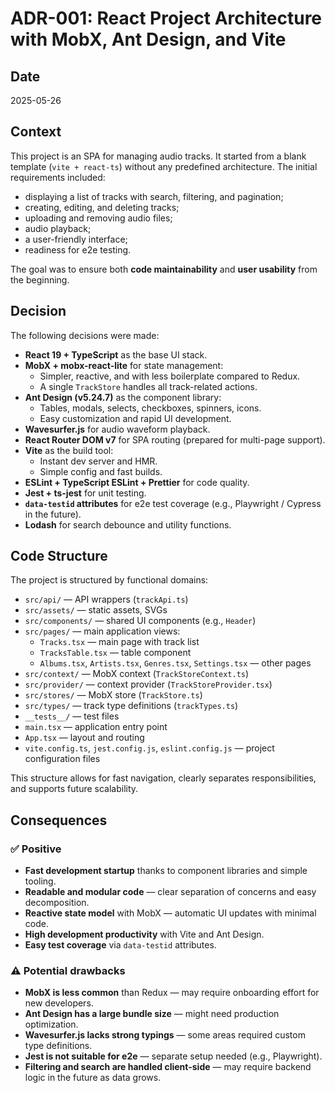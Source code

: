 # ADR-001: React Project Architecture with MobX, Ant Design, and Vite

## Date
2025-05-26

## Context

This project is an SPA for managing audio tracks. It started from a blank template (`vite + react-ts`) without any predefined architecture. The initial requirements included:
- displaying a list of tracks with search, filtering, and pagination;
- creating, editing, and deleting tracks;
- uploading and removing audio files;
- audio playback;
- a user-friendly interface;
- readiness for e2e testing.

The goal was to ensure both **code maintainability** and **user usability** from the beginning.

## Decision

The following decisions were made:

- **React 19 + TypeScript** as the base UI stack.
- **MobX + mobx-react-lite** for state management:
  - Simpler, reactive, and with less boilerplate compared to Redux.
  - A single `TrackStore` handles all track-related actions.
- **Ant Design (v5.24.7)** as the component library:
  - Tables, modals, selects, checkboxes, spinners, icons.
  - Easy customization and rapid UI development.
- **Wavesurfer.js** for audio waveform playback.
- **React Router DOM v7** for SPA routing (prepared for multi-page support).
- **Vite** as the build tool:
  - Instant dev server and HMR.
  - Simple config and fast builds.
- **ESLint + TypeScript ESLint + Prettier** for code quality.
- **Jest + ts-jest** for unit testing.
- **`data-testid` attributes** for e2e test coverage (e.g., Playwright / Cypress in the future).
- **Lodash** for search debounce and utility functions.

## Code Structure

The project is structured by functional domains:

- `src/api/` — API wrappers (`trackApi.ts`)
- `src/assets/` — static assets, SVGs
- `src/components/` — shared UI components (e.g., `Header`)
- `src/pages/` — main application views:
  - `Tracks.tsx` — main page with track list
  - `TracksTable.tsx` — table component
  - `Albums.tsx`, `Artists.tsx`, `Genres.tsx`, `Settings.tsx` — other pages
- `src/context/` — MobX context (`TrackStoreContext.ts`)
- `src/provider/` — context provider (`TrackStoreProvider.tsx`)
- `src/stores/` — MobX store (`TrackStore.ts`)
- `src/types/` — track type definitions (`trackTypes.ts`)
- `__tests__/` — test files
- `main.tsx` — application entry point
- `App.tsx` — layout and routing
- `vite.config.ts`, `jest.config.js`, `eslint.config.js` — project configuration files

This structure allows for fast navigation, clearly separates responsibilities, and supports future scalability.

## Consequences

### ✅ Positive
- **Fast development startup** thanks to component libraries and simple tooling.
- **Readable and modular code** — clear separation of concerns and easy decomposition.
- **Reactive state model** with MobX — automatic UI updates with minimal code.
- **High development productivity** with Vite and Ant Design.
- **Easy test coverage** via `data-testid` attributes.

### ⚠️ Potential drawbacks
- **MobX is less common** than Redux — may require onboarding effort for new developers.
- **Ant Design has a large bundle size** — might need production optimization.
- **Wavesurfer.js lacks strong typings** — some areas required custom type definitions.
- **Jest is not suitable for e2e** — separate setup needed (e.g., Playwright).
- **Filtering and search are handled client-side** — may require backend logic in the future as data grows.